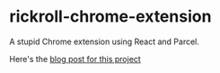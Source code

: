 # rickroll-chrome-extension

A stupid Chrome extension using React and Parcel.

Here's the [blog post for this project](https://williammai.fr/build-a-silly-chrome-extension-using-react-and-parcel/)

